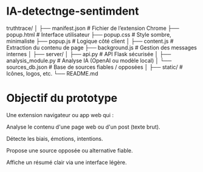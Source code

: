 # IA-detectnge-sentimdent



truthtrace/
│
├── manifest.json               # Fichier de l’extension Chrome
├── popup.html                  # Interface utilisateur
├── popup.css                   # Style sombre, minimaliste
├── popup.js                    # Logique côté client
│
├── content.js                  # Extraction du contenu de page
├── background.js               # Gestion des messages internes
│
├── server/
│   ├── api.py                  # API Flask sécurisée
│   ├── analysis_module.py      # Analyse IA (OpenAI ou modèle local)
│   └── sources_db.json         # Base de sources fiables / opposées
│
├── static/                     # Icônes, logos, etc.
└── README.md



# Objectif du prototype
Une extension navigateur ou app web qui :

Analyse le contenu d'une page web ou d'un post (texte brut).

Détecte les biais, émotions, intentions.

Propose une source opposée ou alternative fiable.

Affiche un résumé clair via une interface légère.

